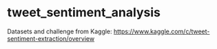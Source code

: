 # tweet_sentiment_analysis

Datasets and challenge from Kaggle: https://www.kaggle.com/c/tweet-sentiment-extraction/overview
